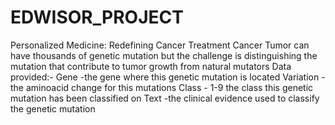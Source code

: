 # EDWISOR_PROJECT
 Personalized Medicine: Redefining Cancer Treatment 
Cancer Tumor can have thousands of genetic mutation but the challenge is distinguishing the mutation that contribute to tumor growth from natural mutators
Data provided:-
Gene -the gene where this genetic mutation is located
Variation -the aminoacid change for this mutations
Class - 1-9 the class this genetic mutation has been classified on
Text -the clinical evidence used to classify the genetic mutation
